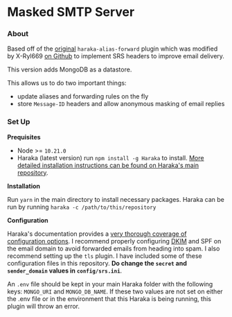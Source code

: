 # Masked SMTP Server

### About

Based off of the [original](https://github.com/chadsmith/haraka-alias-forward) `haraka-alias-forward` 
plugin which was modified by X-Ryl669 [on Github](https://github.com/X-Ryl669/haraka-alias-forward) to 
implement SRS headers to improve email delivery. 

This version adds MongoDB as a datastore. 

This allows us to do two important things:
- update aliases and forwarding rules on the fly
- store `Message-ID` headers and allow anonymous masking of email replies

### Set Up

**Prequisites**

- Node >= `10.21.0`
- Haraka (latest version) run `npm install -g Haraka` to install. [More detailed installation instructions can be found on Haraka's main repository](https://github.com/haraka/haraka).

**Installation**

Run `yarn` in the main directory to install necessary packages.
Haraka can be run by running `haraka -c /path/to/this/repository`

**Configuration**

Haraka's documentation provides a [very thorough coverage of configuration options](http://haraka.github.io/core/CoreConfig/). I recommend properly configuring [DKIM](https://github.com/haraka/Haraka/blob/master/docs/plugins/dkim_sign.md) and SPF on the email domain to avoid forwarded emails from heading into spam. I also recommend setting up the `tls` plugin. I have included some of these configuration files in this repository. **Do change the `secret` and `sender_domain` values in `config/srs.ini`**. 

An `.env` file should be kept in your main Haraka folder with the following keys: `MONGO_URI` and `MONGO_DB_NAME`. 
If these two values are not set on either the .env file or in the environment that this Haraka is being running, this plugin will throw an error.

